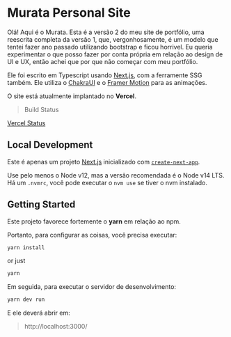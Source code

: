 # Murata Personal Site

Olá! Aqui é o Murata. Esta é a versão 2 do meu site de portfólio, uma reescrita completa da versão 1, que, vergonhosamente, é um modelo que tentei fazer ano passado utilizando bootstrap e ficou horrivel. Eu queria experimentar o que posso fazer por conta própria em relação ao design de UI e UX, então achei que por que não começar com meu portfólio.

Ele foi escrito em Typescript usando [Next.js](https://nextjs.org/), com a ferramente SSG também. Ele utiliza o [ChakraUI](https://chakra-ui.com/) e o [Framer Motion](https://www.framer.com/motion/) para as animações.

O site está atualmente implantado no <b>Vercel</b>.

> Build Status 

[Vercel Status](https://portfoliomurata-laqrso6nv-muratas-projects-a7f0e663.vercel.app/)


## Local Development

Este é apenas um projeto [Next.js](https://nextjs.org/) inicializado com [`create-next-app`](https://github.com/vercel/next.js/tree/canary/packages/create-next-app).

Use pelo menos o Node v12, mas a versão recomendada é o Node v14 LTS. Há um `.nvmrc`, você pode executar o `nvm use` se tiver o nvm instalado.

## Getting Started

Este projeto favorece fortemente o <b>yarn</b> em relação ao npm.

Portanto, para configurar as coisas, você precisa executar:

```bash
yarn install
```
or just
```bash
yarn
```

Em seguida, para executar o servidor de desenvolvimento:

```bash
yarn dev run
```

E ele deverá abrir em:

> http://localhost:3000/